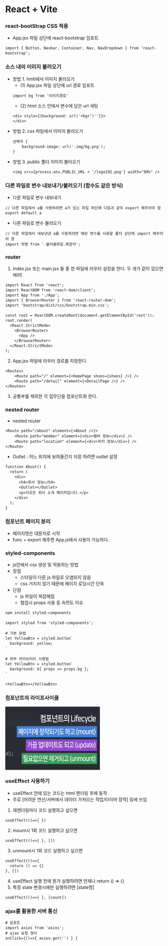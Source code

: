 # React + Vite

### react-bootStrap CSS 적용 
- App.jsx 파일 상단에 react-bootstrap 임포트 
```
import { Button, Navbar, Container, Nav, NavDropdown } from 'react-bootstrap';
```

### 소스 내의 이미지 불러오기 

- 방법 1. hmtl에서 이미지 불러오기 
    - (1) App.jsx 파일 상단에 url 경로 임포트   
    ```
    import bg from '이미지경로'
    ```
    - (2) html 소스 안에서 변수에 담은 url 세팅
    ```
    <div style={{background: url('+bg+')''}}>
    </div>
    ```
- 방법 2. css 파일에서 이미지 불러오기 
    ```
    선택자 {
        background-image: url('.img/bg.png');    
    }
    ```
- 방법 3. public 폴더 이미지 불러오기 
    ```
    <img src={process.env.PUBLIC_URL + '/logo192.png'} width="80%" />
    ```


### 다른 파일로 변수 내보내기/불러오기 (함수도 같은 방식)
- 다른 파일로 변수 내보내기 
```
// 다른 파일에서 a를 사용하려면 a가 있는 파일 하단에 다음과 같이 export 해주어야 함 
export default a
```
- 다른 파일로 변수 불러오기 
```
// 다른 파일에서 내보낸낸 a를 사용하려면 해당 변수를 사용할 폴더 상단에 import 해주어야 함 
import 작명 from '.불러올파일.확장자';
```

### router 
1. index.jsx 또는 main.jsx 둘 중 한 파일에 라우터 설정을 한다. 두 개가 같이 있으면 에러!
```
import React from 'react';
import ReactDOM from 'react-dom/client';
import App from './App';
import { BrowserRouter } from 'react-router-dom';
import 'bootstrap/dist/css/bootstrap.min.css';

const root = ReactDOM.createRoot(document.getElementById('root'));
root.render(
  <React.StrictMode>
    <BrowserRouter>
      <App />
    </BrowserRouter>
  </React.StrictMode>
);

```
2. App.jsx 파일에 라우터 경로를 지정한다. 
```
<Routes>
    <Route path="/" element={<HomePage shoes={shoes} />} />
    <Route path="/detail" element={<DetailPage />} />
</Routes>
```
3. 공통부를 제외한 각 업무단을 컴포넌트화 한다. 

### nested router
- nested router
```
<Route path="/about" element={<About />}>
    <Route path="member" element={<div>멤버 정보</div>} />
    <Route path="location" element={<div>위치 정보</div>} />
</Route>
```
- Outlet : 어느 위치에 보여줄건지 지정 하려면 outlet 설정 
```
function About() {
  return (
    <div>
      <h4>회사 정보</h4>
      <Outlet></Outlet>
      <p>이곳은 회사 소개 페이지입니다.</p>
    </div>
  );
}
```

### 컴포넌트 페이지 분리 
- 페이지명은 대문자로 시작 
- func + export 해주면 App.js에서 사용이 가능하다. 


### styled-components 
- js안에서 css 생성 및 적용하는 방법
- 장점 
  - 스타일이 다른 js 파일로 오염되지 않음 
  - css 거치지 않기 때문에 페이지 로딩시간 단축
- 단점 
  - js 파일이 복잡해짐 
  - 협업시 props 사용 등 숙련도 이슈 
```
npm install styled-components

import styled from 'styled-components';

# 기본 문법
let YellowBtn = styled.button`
  background: yellow;       
`

# 외부 라이브러리 사용법 
let YellowBtn = styled.button`
  background: ${ props => props.bg };       
`

<YellowBtn></YellowBtn>
```

### 컴포넌트의 라이프사이클
<div style="display:flex; gap: 10px">
  <img src="image.png" width="300" height="200"/>
</div>

### useEffect 사용하기 
- useEffect 안에 있는 코드는 html 렌더링 후에 동작
- 주로 [어려운 연산/서버에서 데이터 가져오는 작업/타이머 장착] 등에 쓰임 
1. 재렌더링마다 코드 실행하고 싶으면 
```
useEffect(()=>{ })
```
2. mount시 1회 코드 실행하고 싶으면 
```
useEffect(()=>{ }, [])
```
3. unmount시 1회 코드 실행하고 싶으면 
```
useEffect(()=>{ 
  return () => {}
}, [])
```
4. useEffect 실행 전에 뭔가 실행하려면 언제나 return () => {}
5. 특정 state 변경시에만 실행하려면 [state명]
```
useEffect(()=>{ }, [count])
```

### ajax를 활용한 서버 통신 
```
# 임포트 
import axios from 'axios';
# ajax 요청 형식 
onClick={()=>{ axios.get('') } }
```